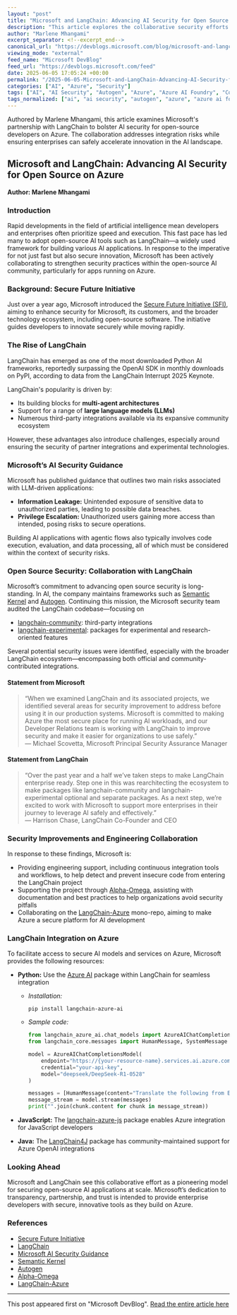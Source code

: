```yaml
---
layout: "post"
title: "Microsoft and LangChain: Advancing AI Security for Open Source on Azure"
description: "This article explores the collaborative security efforts between Microsoft and LangChain, highlighting the integration of open-source AI tools with Azure and improved security practices for enterprises deploying LLM-based applications."
author: "Marlene Mhangami"
excerpt_separator: <!--excerpt_end-->
canonical_url: "https://devblogs.microsoft.com/blog/microsoft-and-langchain-leading-the-way-in-ai-security-for-open-source-on-azure"
viewing_mode: "external"
feed_name: "Microsoft DevBlog"
feed_url: "https://devblogs.microsoft.com/feed"
date: 2025-06-05 17:05:24 +00:00
permalink: "/2025-06-05-Microsoft-and-LangChain-Advancing-AI-Security-for-Open-Source-on-Azure.html"
categories: ["AI", "Azure", "Security"]
tags: ["AI", "AI Security", "Autogen", "Azure", "Azure AI Foundry", "Continuous Integration", "Information Leakage", "Langchain", "LangChain4J", "LangGraph", "Large Language Models", "News", "Open Source", "Privilege Escalation", "Python", "Security", "Semantic Kernel", "Trust"]
tags_normalized: ["ai", "ai security", "autogen", "azure", "azure ai foundry", "continuous integration", "information leakage", "langchain", "langchain4j", "langgraph", "large language models", "news", "open source", "privilege escalation", "python", "security", "semantic kernel", "trust"]
---
```


Authored by Marlene Mhangami, this article examines Microsoft's partnership with LangChain to bolster AI security for open-source developers on Azure. The collaboration addresses integration risks while ensuring enterprises can safely accelerate innovation in the AI landscape.<!--excerpt_end-->

## Microsoft and LangChain: Advancing AI Security for Open Source on Azure

**Author: Marlene Mhangami**

### Introduction

Rapid developments in the field of artificial intelligence mean developers and enterprises often prioritize speed and execution. This fast pace has led many to adopt open-source AI tools such as LangChain—a widely used framework for building various AI applications. In response to the imperative for not just fast but also secure innovation, Microsoft has been actively collaborating to strengthen security practices within the open-source AI community, particularly for apps running on Azure.

### Background: Secure Future Initiative

Just over a year ago, Microsoft introduced the [Secure Future Initiative (SFI)](https://www.microsoft.com/trust-center/security/secure-future-initiative), aiming to enhance security for Microsoft, its customers, and the broader technology ecosystem, including open-source software. The initiative guides developers to innovate securely while moving rapidly.

### The Rise of LangChain

LangChain has emerged as one of the most downloaded Python AI frameworks, reportedly surpassing the OpenAI SDK in monthly downloads on PyPI, according to data from the LangChain Interrupt 2025 Keynote.

LangChain's popularity is driven by:

- Its building blocks for **multi-agent architectures**
- Support for a range of **large language models (LLMs)**
- Numerous third-party integrations available via its expansive community ecosystem

However, these advantages also introduce challenges, especially around ensuring the security of partner integrations and experimental technologies.

### Microsoft’s AI Security Guidance

Microsoft has published guidance that outlines two main risks associated with LLM-driven applications:

- **Information Leakage:** Unintended exposure of sensitive data to unauthorized parties, leading to possible data breaches.
- **Privilege Escalation:** Unauthorized users gaining more access than intended, posing risks to secure operations.

Building AI applications with agentic flows also typically involves code execution, evaluation, and data processing, all of which must be considered within the context of security risks.

### Open Source Security: Collaboration with LangChain

Microsoft’s commitment to advancing open source security is long-standing. In AI, the company maintains frameworks such as [Semantic Kernel](https://github.com/microsoft/semantic-kernel/) and [Autogen](https://github.com/microsoft/autogen). Continuing this mission, the Microsoft security team audited the LangChain codebase—focusing on

- [langchain-community](https://github.com/langchain-ai/langchain-community/tree/main/libs/community): third-party integrations
- [langchain-experimental](https://github.com/langchain-ai/langchain-experimental/tree/main/libs/experimental): packages for experimental and research-oriented features

Several potential security issues were identified, especially with the broader LangChain ecosystem—encompassing both official and community-contributed integrations.

#### Statement from Microsoft

> “When we examined LangChain and its associated projects, we identified several areas for security improvement to address before using it in our production systems. Microsoft is committed to making Azure the most secure place for running AI workloads, and our Developer Relations team is working with LangChain to improve security and make it easier for organizations to use safely.”  
> — Michael Scovetta, Microsoft Principal Security Assurance Manager

#### Statement from LangChain

> “Over the past year and a half we’ve taken steps to make LangChain enterprise ready. Step one in this was rearchitecting the ecosystem to make packages like langchain-community and langchain-experimental optional and separate packages. As a next step, we’re excited to work with Microsoft to support more enterprises in their journey to leverage AI safely and effectively.”  
> — Harrison Chase, LangChain Co-Founder and CEO

### Security Improvements and Engineering Collaboration

In response to these findings, Microsoft is:

- Providing engineering support, including continuous integration tools and workflows, to help detect and prevent insecure code from entering the LangChain project
- Supporting the project through [Alpha-Omega](https://alpha-omega.dev/), assisting with documentation and best practices to help organizations avoid security pitfalls
- Collaborating on the [LangChain-Azure](https://github.com/langchain-ai/langchain-azure) mono-repo, aiming to make Azure a secure platform for AI development

### LangChain Integration on Azure

To facilitate access to secure AI models and services on Azure, Microsoft provides the following resources:

- **Python:** Use the [Azure AI](https://python.langchain.com/docs/integrations/providers/microsoft/#azure-ai) package within LangChain for seamless integration
  - _Installation:_  

    ```
    pip install langchain-azure-ai
    ```

  - _Sample code:_  

    ```python
    from langchain_azure_ai.chat_models import AzureAIChatCompletionsModel
    from langchain_core.messages import HumanMessage, SystemMessage

    model = AzureAIChatCompletionsModel(
        endpoint="https://{your-resource-name}.services.ai.azure.com/models",
        credential="your-api-key",
        model="deepseek/DeepSeek-R1-0528"
    )

    messages = [HumanMessage(content="Translate the following from English into Italian: 'hi!'")]
    message_stream = model.stream(messages)
    print("".join(chunk.content for chunk in message_stream))
    ```

- **JavaScript:** The [langchain-azure-js](https://github.com/langchain-ai/langchain-azure-js) package enables Azure integration for JavaScript developers
- **Java:** The [LangChain4J](https://docs.langchain4j.dev/integrations/language-models/azure-open-ai/) package has community-maintained support for Azure OpenAI integrations

### Looking Ahead

Microsoft and LangChain see this collaborative effort as a pioneering model for securing open-source AI applications at scale. Microsoft’s dedication to transparency, partnership, and trust is intended to provide enterprise developers with secure, innovative tools as they build on Azure.

### References

- [Secure Future Initiative](https://www.microsoft.com/trust-center/security/secure-future-initiative)
- [LangChain](https://www.langchain.com/)
- [Microsoft AI Security Guidance](https://www.microsoft.com/en-us/microsoft-cloud/blog/2025/04/23/securing-ai-navigating-risks-and-compliance-for-the-future/?msockid=1f49e2daf44a6b4d3ec0f7c8f5da6a30)
- [Semantic Kernel](https://github.com/microsoft/semantic-kernel/)
- [Autogen](https://github.com/microsoft/autogen/)
- [Alpha-Omega](https://alpha-omega.dev/)
- [LangChain-Azure](https://github.com/langchain-ai/langchain-azure)

---

This post appeared first on "Microsoft DevBlog". [Read the entire article here](https://devblogs.microsoft.com/blog/microsoft-and-langchain-leading-the-way-in-ai-security-for-open-source-on-azure)
